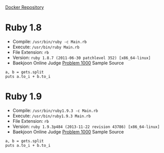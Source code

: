 [Docker Repository](https://registry.hub.docker.com/u/baekjoon/onlinejudge-ruby)

# Ruby 1.8

* Compile: `/usr/bin/ruby -c Main.rb`
* Execute: `/usr/bin/ruby Main.rb`
* File Extension: `rb`
* Version: `ruby 1.8.7 (2011-06-30 patchlevel 352) [x86_64-linux]`
* Baekjoon Online Judge [Problem 1000](https://www.acmicpc.net/problem/1000) Sample Source
````
a, b = gets.split
puts a.to_i + b.to_i
````


# Ruby 1.9

* Compile: `/usr/bin/ruby1.9.3 -c Main.rb`
* Execute: `/usr/bin/ruby1.9.3 Main.rb`
* File Extension: `rb`
* Version: `ruby 1.9.3p484 (2013-11-22 revision 43786) [x86_64-linux]`
* Baekjoon Online Judge [Problem 1000](https://www.acmicpc.net/problem/1000) Sample Source
````
a, b = gets.split
puts a.to_i + b.to_i
````


